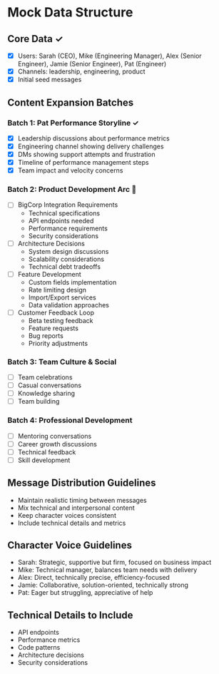 # Mock Data Structure

## Core Data ✓
- [x] Users: Sarah (CEO), Mike (Engineering Manager), Alex (Senior Engineer), Jamie (Senior Engineer), Pat (Engineer)
- [x] Channels: leadership, engineering, product
- [x] Initial seed messages

## Content Expansion Batches

### Batch 1: Pat Performance Storyline ✓
- [x] Leadership discussions about performance metrics
- [x] Engineering channel showing delivery challenges
- [x] DMs showing support attempts and frustration
- [x] Timeline of performance management steps
- [x] Team impact and velocity concerns

### Batch 2: Product Development Arc 🚀
- [ ] BigCorp Integration Requirements
  - Technical specifications
  - API endpoints needed
  - Performance requirements
  - Security considerations
- [ ] Architecture Decisions
  - System design discussions
  - Scalability considerations
  - Technical debt tradeoffs
- [ ] Feature Development
  - Custom fields implementation
  - Rate limiting design
  - Import/Export services
  - Data validation approaches
- [ ] Customer Feedback Loop
  - Beta testing feedback
  - Feature requests
  - Bug reports
  - Priority adjustments

### Batch 3: Team Culture & Social
- [ ] Team celebrations
- [ ] Casual conversations
- [ ] Knowledge sharing
- [ ] Team building

### Batch 4: Professional Development
- [ ] Mentoring conversations
- [ ] Career growth discussions
- [ ] Technical feedback
- [ ] Skill development

## Message Distribution Guidelines
- Maintain realistic timing between messages
- Mix technical and interpersonal content
- Keep character voices consistent
- Include technical details and metrics

## Character Voice Guidelines
- Sarah: Strategic, supportive but firm, focused on business impact
- Mike: Technical manager, balances team needs with delivery
- Alex: Direct, technically precise, efficiency-focused
- Jamie: Collaborative, solution-oriented, technically strong
- Pat: Eager but struggling, appreciative of help

## Technical Details to Include
- API endpoints
- Performance metrics
- Code patterns
- Architecture decisions
- Security considerations 